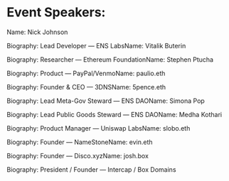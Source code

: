 # Event Speakers:

Name: Nick Johnson

Biography: Lead Developer — ENS LabsName: Vitalik Buterin

Biography: Researcher — Ethereum FoundationName: Stephen Ptucha

Biography: Product — PayPal/VenmoName: paulio.eth

Biography: Founder & CEO  — 3DNSName: 5pence.eth

Biography: Lead Meta-Gov Steward — ENS DAOName: Simona Pop

Biography: Lead Public Goods Steward — ENS DAOName: Medha Kothari

Biography: Product Manager — Uniswap LabsName: slobo.eth

Biography: Founder — NameStoneName: evin.eth

Biography: Founder — Disco.xyzName: josh.box

Biography: President / Founder — Intercap / Box Domains